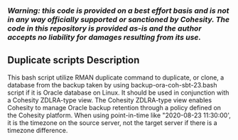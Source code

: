 ### ***Warning: this code is provided on a best effort basis and is not in any way officially supported or sanctioned by Cohesity. The code in this repository is provided as-is and the author accepts no liability for damages resulting from its use.***


## Duplicate scripts Description
This bash script utilize RMAN duplicate command to duplicate, or clone, a database from the backup taken by using backup-ora-coh-sbt-23.bash script if it is Oracle database on Linux. It should be used in conjunction with a Cohesity ZDLRA-type view. The Cohesity ZDLRA-type view enables Cohesity to manage Oracle backup retention through a policy defined on the Cohesity platform. When using point-in-time like "2020-08-23 11:30:00', it is the timezone on the source server, not the target server if there is a timezone difference. 
